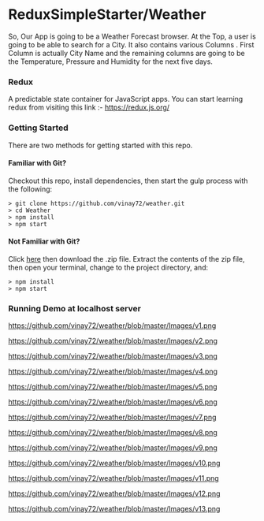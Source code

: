 # ReduxSimpleStarter/Weather
So, Our App is going to be a Weather Forecast browser. At the Top, a user is going to be able to search for a City. 
It also contains various Columns . First Column is actually City Name and 
the remaining columns are going to be the Temperature, Pressure and Humidity for the next five days.
 <br>
### Redux
A predictable state container for JavaScript apps. You can start learning redux from visiting this link :- 
https://redux.js.org/

### Getting Started

There are two methods for getting started with this repo.

#### Familiar with Git?
Checkout this repo, install dependencies, then start the gulp process with the following:

```
> git clone https://github.com/vinay72/weather.git
> cd Weather
> npm install
> npm start
```

#### Not Familiar with Git?
Click [here](https://github.com/StephenGrider/ReactStarter/releases) then download the .zip file.  Extract the contents of the zip file, then open your terminal, change to the project directory, and:

```
> npm install
> npm start
```
### Running Demo at localhost server
https://github.com/vinay72/weather/blob/master/Images/v1.png

https://github.com/vinay72/weather/blob/master/Images/v2.png

https://github.com/vinay72/weather/blob/master/Images/v3.png 

https://github.com/vinay72/weather/blob/master/Images/v4.png 

https://github.com/vinay72/weather/blob/master/Images/v5.png

https://github.com/vinay72/weather/blob/master/Images/v6.png

https://github.com/vinay72/weather/blob/master/Images/v7.png

https://github.com/vinay72/weather/blob/master/Images/v8.png

https://github.com/vinay72/weather/blob/master/Images/v9.png

https://github.com/vinay72/weather/blob/master/Images/v10.png

https://github.com/vinay72/weather/blob/master/Images/v11.png

https://github.com/vinay72/weather/blob/master/Images/v12.png

https://github.com/vinay72/weather/blob/master/Images/v13.png
